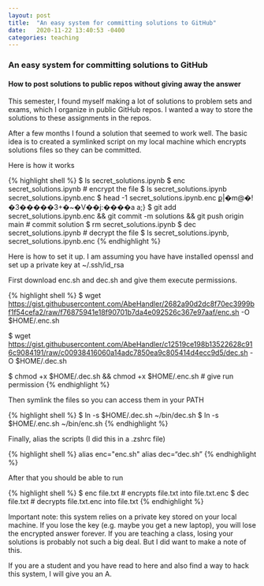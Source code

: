 ```yaml
---
layout: post
title:  "An easy system for committing solutions to GitHub"
date:   2020-11-22 13:40:53 -0400
categories: teaching 
---
```


### An easy system for committing solutions to GitHub
#### How to post solutions to public repos without giving away the answer

This semester, I found myself making a lot of solutions to problem sets and exams, which I organize in public GitHub repos. I wanted a way to store the solutions to these assignments in the repos.

After a few months I found a solution that seemed to work well. The basic idea is to created a symlinked script on my local machine which encrypts solutions files so they can be committed. 

Here is how it works 

{% highlight shell %}
$ ls 
secret_solutions.ipynb
$ enc secret_solutions.ipynb # encrypt the file
$ ls 
secret_solutions.ipynb secret_solutions.ipynb.enc
$ head -1 secret_solutions.ipynb.enc
ք|�m@�!�3�����3+�~�V��j:����a a;}
$ git add secret_solutions.ipynb.enc && git commit -m solutions && git push origin main  # commit solution
$ rm secret_solutions.ipynb
$ dec secret_solutions.ipynb  # decrypt the file
$ ls 
secret_solutions.ipynb, secret_solutions.ipynb.enc
{% endhighlight %}

Here is how to set it up. I am assuming you have have installed openssl and set up a private key at ~/.ssh/id_rsa

First download enc.sh and dec.sh and give them execute permissions.

{% highlight shell %}
$ wget https://gist.githubusercontent.com/AbeHandler/2682a90d2dc8f70ec3999bf1f54cefa2/raw/f76875941e18f90701b7da4e092526c367e97aaf/enc.sh -O $HOME/.enc.sh

$ wget https://gist.githubusercontent.com/AbeHandler/c12519ce198b13522628c916c9084191/raw/c00938416060a14adc7850ea9c805414d4ecc9d5/dec.sh -O $HOME/.dec.sh

$ chmod +x $HOME/.dec.sh && chmod +x $HOME/.enc.sh # give run permission
{% endhighlight %}

Then symlink the files so you can access them in your PATH 

{% highlight shell %}
$ ln -s $HOME/.dec.sh ~/bin/dec.sh
$ ln -s $HOME/.enc.sh ~/bin/enc.sh
{% endhighlight %}

Finally, alias the scripts (I did this in a .zshrc file)

{% highlight shell %}
alias enc="enc.sh"
alias dec=“dec.sh”
{% endhighlight %}

After that you should be able to run 

{% highlight shell %}
$ enc file.txt # encrypts file.txt into file.txt.enc
$ dec file.txt # decrypts file.txt.enc into file.txt
{% endhighlight %}

Important note: this system relies on a private key stored on your local machine. If you lose the key (e.g. maybe you get a new laptop), you will lose the encrypted answer forever. If you are teaching a class, losing your solutions is probably not such a big deal. But I did want to make a note of this.

If you are a student and you have read to here and also find a way to hack this system, I will give you an A.